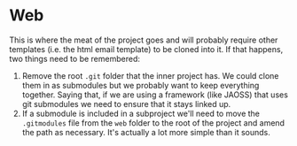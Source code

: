 # Web

This is where the meat of the project goes and will probably require other templates (i.e. the html email template) to be cloned into it.  If that happens, two things need to be remembered:

1.  Remove the root `.git` folder that the inner project has.  We could clone them in as submodules but we probably want to keep everything together. Saying that, if we are using a framework (like JAOSS) that uses git submodules we need to ensure that it stays linked up.
2.  If a submodule is included in a subproject we'll need to move the `.gitmodules` file from the `web` folder to the root of the project and amend the path as necessary. It's actually a lot more simple than it sounds.